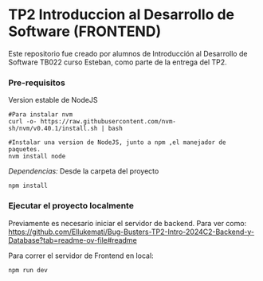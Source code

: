 # TP2 Introduccion al Desarrollo de Software (FRONTEND)
Este repositorio fue creado por alumnos de Introducción al Desarrollo de Software TB022 curso Esteban, como parte de la entrega del TP2.

### Pre-requisitos

Version estable de NodeJS
```
#Para instalar nvm
curl -o- https://raw.githubusercontent.com/nvm-sh/nvm/v0.40.1/install.sh | bash

#Instalar una version de NodeJS, junto a npm ,el manejador de paquetes.
nvm install node
```

_Dependencias:_
Desde la carpeta del proyecto
```
npm install
```

### Ejecutar el proyecto localmente

Previamente es necesario iniciar el servidor de backend. 
Para ver como: https://github.com/Ellukemati/Bug-Busters-TP2-Intro-2024C2-Backend-y-Database?tab=readme-ov-file#readme

Para correr el servidor de Frontend en local:
```
npm run dev
```

